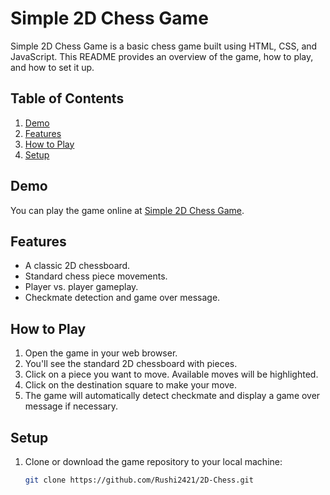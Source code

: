 # Simple 2D Chess Game

Simple 2D Chess Game is a basic chess game built using HTML, CSS, and JavaScript. This README provides an overview of the game, how to play, and how to set it up.

## Table of Contents

1. [Demo](#demo)
2. [Features](#features)
3. [How to Play](#how-to-play)
4. [Setup](#setup)

## Demo

You can play the game online at [Simple 2D Chess Game](https://your-game-url-here.comhttps://rushi2421.github.io/2D-Chess/).

## Features

- A classic 2D chessboard.
- Standard chess piece movements.
- Player vs. player gameplay.
- Checkmate detection and game over message.

## How to Play

1. Open the game in your web browser.
2. You'll see the standard 2D chessboard with pieces.
3. Click on a piece you want to move. Available moves will be highlighted.
4. Click on the destination square to make your move.
5. The game will automatically detect checkmate and display a game over message if necessary.

## Setup

1. Clone or download the game repository to your local machine:

   ```bash
   git clone https://github.com/Rushi2421/2D-Chess.git
